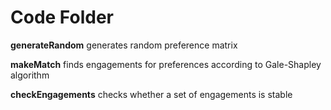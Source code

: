 # Code Folder 

**generateRandom**
  generates random preference matrix

**makeMatch**
  finds engagements for preferences according to Gale-Shapley algorithm

**checkEngagements**
  checks whether a set of engagements is stable
